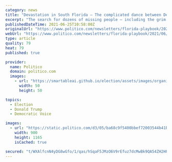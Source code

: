 ```yaml
---
category: news
title: "Devastation in South Florida — The complicated dance between DeSantis and Trump — Democrats' aging problem — R.I.P. FAMU's Frederick Humphries"
excerpt: "The search for dozens of missing people — including the grim task of recovering bodies — goes on amid the rubble. President Joe Biden shortly after midnight declared a state of emergency exists and ordered the federal government to offer assistance to local and state officials."
publishedDateTime: 2021-06-25T10:58:00Z
originalUrl: "https://www.politico.com/newsletters/florida-playbook/2021/06/25/devastation-in-south-florida-the-complicated-dance-between-desantis-and-trump-democrats-aging-problem-rip-famus-frederick-humphries-493369"
webUrl: "https://www.politico.com/newsletters/florida-playbook/2021/06/25/devastation-in-south-florida-the-complicated-dance-between-desantis-and-trump-democrats-aging-problem-rip-famus-frederick-humphries-493369"
type: article
quality: 79
heat: 79
published: true

provider:
  name: Politico
  domain: politico.com
  images:
    - url: "https://smartableai.github.io/election/assets/images/organizations/politico.com-50x50.jpg"
      width: 50
      height: 50

topics:
  - Election
  - Donald Trump
  - Democratic Voice

images:
  - url: "https://static.politico.com/d3/05/ba68c9f5400bbef72003544b41ba/fineoutlogo.jpg"
    width: 900
    height: 1165
    isCached: true

secured: "t/WXAlfcnN4yDG8wGfo/1/qas/hSqaF5JMzO6V9rEfuz7dcMwBk9QA54ZH2HPRUKLl4nAb+pPn+j9YDgFirzfiku5AnXxl5tOXxddAzzkriJ5gXY3IbUlIamZa+DrygNE1ADLQl49HTMrEidPiKL2ApbBd78RRjvFcq5ugg3fx2IhDEBruMxoi0zyzxRuYs/DU2dWJdZofFuBb1YrzDsISIGd4JR2bINHx++5A+KyiNzqBWbe2aQ/7QzckW7DbkN3zqApD4Eh0dKz9fPgwNneQiNmJJ1xU5C0EGqBF5ysU+O7w80SLVe/FYyhKrS9O5Fg3zYE/JXhvx+jm/uJrETdaa7I5g6qlD1uHV2JhTisis=;sHoYE8P0XSGkO2CiWMeBmg=="
---
```


